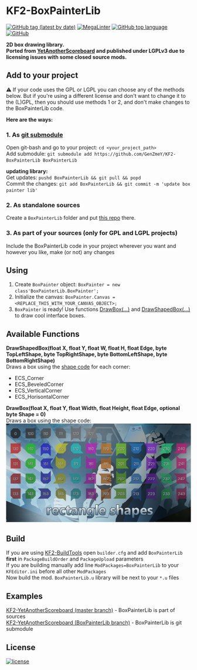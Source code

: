# KF2-BoxPainterLib
[![GitHub tag (latest by date)](https://img.shields.io/github/v/tag/GenZmeY/KF2-BoxPainterLib)](https://github.com/GenZmeY/KF2-BoxPainterLib/tags)
[![MegaLinter](https://github.com/GenZmeY/KF2-BoxPainterLib/actions/workflows/mega-linter.yml/badge.svg?branch=master)](https://github.com/GenZmeY/KF2-BoxPainterLib/actions/workflows/mega-linter.yml)
[![GitHub top language](https://img.shields.io/github/languages/top/GenZmeY/KF2-BoxPainterLib)](https://docs.unrealengine.com/udk/Three/WebHome.html)
[![GitHub](https://img.shields.io/github/license/GenZmeY/KF2-BoxPainterLib)](LICENSE)

**2D box drawing library.  
Ported from [YetAnotherScoreboard](https://github.com/GenZmeY/KF2-YetAnotherScoreboard) and published under LGPLv3 due to licensing issues with some closed source mods.**  

## Add to your project
⚠️ If your code uses the GPL or LGPL you can choose any of the methods below. But if you're using a different license and don't want to change it to the (L)GPL, then you should use methods 1 or 2, and don't make changes to the BoxPainterLib code.  

**Here are the ways:**  

### 1. As [git submodule](https://git-scm.com/book/en/v2/Git-Tools-Submodules)  
Open git-bash and go to your project: `cd <your_project_path>`  
Add submodule: `git submodule add https://github.com/GenZmeY/KF2-BoxPainterLib BoxPainterLib`  

**updating library:**  
Get updates: `pushd BoxPainterLib && git pull && popd`  
Commit the changes: `git add BoxPainterLib && git commit -m 'update box painter lib'`  

### 2. As standalone sources
Create a `BoxPainterLib` folder and put [this repo](https://github.com/GenZmeY/KF2-BoxPainterLib) there.  

### 3. As part of your sources (only for GPL and LGPL projects)
Include the BoxPainterLib code in your project wherever you want and however you like, make (or not) any changes  

## Using
1. Create `BoxPainter` object: `BoxPainter = new class'BoxPainterLib.BoxPainter';`  
2. Initialize the canvas: `BoxPainter.Canvas = <REPLACE_THIS_WITH_YOUR_CANVAS_OBJECT>;`  
3. `BoxPainter` is ready! Use functions [DrawBox(...)](https://github.com/GenZmeY/KF2-BoxPainterLib/blob/master/Classes/BoxPainter.uc#L3) and [DrawShapedBox(...)](https://github.com/GenZmeY/KF2-BoxPainterLib/blob/master/Classes/BoxPainterBase.uc#L129) to draw cool interface boxes.  

## Available Functions
**DrawShapedBox(float X, float Y, float W, float H, float Edge, byte TopLeftShape, byte TopRightShape, byte BottomLeftShape, byte BottomRightShape)**  
Draws a box using the [shape code](https://github.com/GenZmeY/KF2-BoxPainterLib/blob/master/Classes/BoxPainterBase.uc#L13) for each corner:  
- ECS_Corner
- ECS_BeveledCorner
- ECS_VerticalCorner
- ECS_HorisontalCorner

**DrawBox(float X, float Y, float Width, float Height, float Edge, optional byte Shape = 0)**  
Draws a box using the shape code:  
![codes_table](rect_shapes.png)

## Build
If you are using [KF2-BuildTools](https://github.com/GenZmeY/KF2-BuildTools) open `builder.cfg` and add `BoxPainterLib` **first** in `PackageBuildOrder` and `PackageUpload` parameters  
If you are building manually add line `ModPackages=BoxPainterLib` to your `KFEditor.ini` before all other `ModPackages`  
Now build the mod. `BoxPainterLib.u` library will be next to your `*.u` files  

## Examples
[KF2-YetAnotherScoreboard (master branch)](https://github.com/GenZmeY/KF2-YetAnotherScoreboard/tree/master) - BoxPainterLib is part of sources  
[KF2-YetAnotherScoreboard (BoxPainterLib branch)](https://github.com/GenZmeY/KF2-YetAnotherScoreboard/tree/BoxPainterLib) - BoxPainterLib is git submodule  

## License
[![license](https://www.gnu.org/graphics/lgplv3-with-text-154x68.png)](LICENSE)
